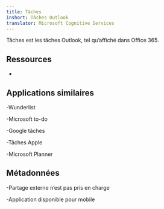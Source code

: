 ```yaml
---
title: Tâches
inshort: Tâches Outlook
translator: Microsoft Cognitive Services
---
```


Tâches est les tâches Outlook, tel qu’affiché dans Office 365.

Ressources
---------

-   

Applications similaires
--------------------

-Wunderlist

-Microsoft to-do

-Google tâches

-Tâches Apple

-Microsoft Planner

Métadonnées
--------

-Partage externe n’est pas pris en charge

-Application disponible pour mobile


